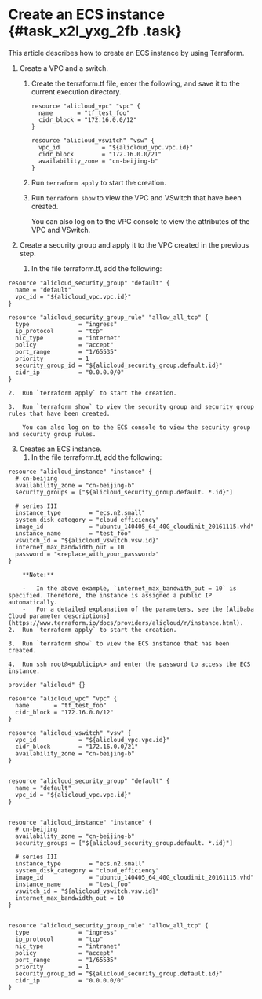 # Create an ECS instance {#task_x2l_yxg_2fb .task}

This article describes how to create an ECS instance by using Terraform.

1.  Create a VPC and a switch. 
    1.  Create the terraform.tf file, enter the following, and save it to the current execution directory.

        ```
        resource "alicloud_vpc" "vpc" {
          name       = "tf_test_foo"
          cidr_block = "172.16.0.0/12"
        }
        
        resource "alicloud_vswitch" "vsw" {
          vpc_id            = "${alicloud_vpc.vpc.id}"
          cidr_block        = "172.16.0.0/21"
          availability_zone = "cn-beijing-b"
        }
        ```

    2.  Run `terraform apply` to start the creation.

    3.  Run `terraform show` to view the VPC and VSwitch that have been created.

        You can also log on to the VPC console to view the attributes of the VPC and VSwitch.

2.  Create a security group and apply it to the VPC created in the previous step. 
    1.  In the file terraform.tf, add the following:

```
resource "alicloud_security_group" "default" {
  name = "default"
  vpc_id = "${alicloud_vpc.vpc.id}"
}

resource "alicloud_security_group_rule" "allow_all_tcp" {
  type              = "ingress"
  ip_protocol       = "tcp"
  nic_type          = "internet"
  policy            = "accept"
  port_range        = "1/65535"
  priority          = 1
  security_group_id = "${alicloud_security_group.default.id}"
  cidr_ip           = "0.0.0.0/0"
}
```

    2.  Run `terraform apply` to start the creation.

    3.  Run `terraform show` to view the security group and security group rules that have been created.

        You can also log on to the ECS console to view the security group and security group rules.

3.  Creates an ECS instance. 
    1.  In the file terraform.tf, add the following:

```
resource "alicloud_instance" "instance" {
  # cn-beijing
  availability_zone = "cn-beijing-b"
  security_groups = ["${alicloud_security_group.default. *.id}"]

  # series III
  instance_type        = "ecs.n2.small"
  system_disk_category = "cloud_efficiency"
  image_id             = "ubuntu_140405_64_40G_cloudinit_20161115.vhd"
  instance_name        = "test_foo"
  vswitch_id = "${alicloud_vswitch.vsw.id}"
  internet_max_bandwidth_out = 10
  password = "<replace_with_your_password>"
}
```

        **Note:** 

        -   In the above example, `internet_max_bandwith_out = 10` is specified. Therefore, the instance is assigned a public IP automatically.
        -   For a detailed explanation of the parameters, see the [Alibaba Cloud parameter descriptions](https://www.terraform.io/docs/providers/alicloud/r/instance.html).
    2.  Run `terraform apply` to start the creation.

    3.  Run `terraform show` to view the ECS instance that has been created.

    4.  Run ssh root@<publicip\> and enter the password to access the ECS instance.


```
provider "alicloud" {}
  
resource "alicloud_vpc" "vpc" {
  name       = "tf_test_foo"
  cidr_block = "172.16.0.0/12"
}

resource "alicloud_vswitch" "vsw" {
  vpc_id            = "${alicloud_vpc.vpc.id}"
  cidr_block        = "172.16.0.0/21"
  availability_zone = "cn-beijing-b"
}


resource "alicloud_security_group" "default" {
  name = "default"
  vpc_id = "${alicloud_vpc.vpc.id}"
}


resource "alicloud_instance" "instance" {
  # cn-beijing
  availability_zone = "cn-beijing-b"
  security_groups = ["${alicloud_security_group.default. *.id}"]

  # series III
  instance_type        = "ecs.n2.small"
  system_disk_category = "cloud_efficiency"
  image_id             = "ubuntu_140405_64_40G_cloudinit_20161115.vhd"
  instance_name        = "test_foo"
  vswitch_id = "${alicloud_vswitch.vsw.id}"
  internet_max_bandwidth_out = 10
}


resource "alicloud_security_group_rule" "allow_all_tcp" {
  type              = "ingress"
  ip_protocol       = "tcp"
  nic_type          = "intranet"
  policy            = "accept"
  port_range        = "1/65535"
  priority          = 1
  security_group_id = "${alicloud_security_group.default.id}"
  cidr_ip           = "0.0.0.0/0"
}
```

